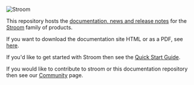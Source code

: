 ![Stroom](assets/icons/logo.png)

This repository hosts the [documentation, news and release notes](https://gchq.github.io/stroom-docs/) for the [Stroom](https://github.com/gchq/stroom/) family of products.

If you want to download the documentation site HTML or as a PDF, see [here](https://github.com/gchq/stroom-docs/releases).

If you'd like to get started with Stroom then see the [Quick Start Guide](https://gchq.github.io/stroom-docs/latest/docs/quick-start-guide/). 

If you would like to contribute to stroom or this documentation repository then see our [Community](https://gchq.github.io/stroom-docs/latest/community/) page.
